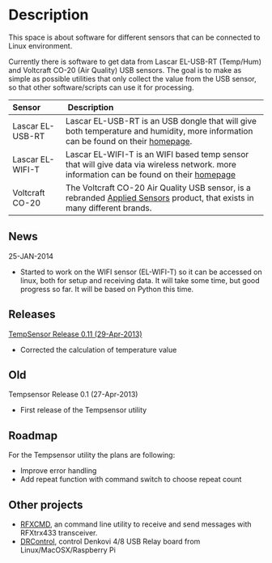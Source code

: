 # Description #

This space is about software for different sensors that can be connected to Linux environment.

Currently there is software to get data from Lascar EL-USB-RT (Temp/Hum) and Voltcraft CO-20 (Air Quality) USB sensors. The goal is to make as simple as possible utilities that only collect the value from the USB sensor, so that other software/scripts can use it for processing.

| Sensor | Description|
|:-------|:------------|
|Lascar EL-USB-RT|Lascar EL-USB-RT is an USB dongle that will give both temperature and humidity, more information can be found on their [homepage](http://www.lascarelectronics.com/).|
|Lascar EL-WIFI-T|Lascar EL-WIFI-T is an WIFI based temp sensor that will give data via wireless network. more information can be found on their [homepage](http://www.lascarelectronics.com/)|
|Voltcraft CO-20|The Voltcraft CO-20 Air Quality USB sensor, is a rebranded [Applied Sensors](http://www.appliedsensor.com) product, that exists in many different brands.|

## News ##

25-JAN-2014
  * Started to work on the WIFI sensor (EL-WIFI-T) so it can be accessed on linux, both for setup and receiving data. It will take some time, but good progress so far. It will be based on Python this time.

## Releases ##

[TempSensor Release 0.11 (29-Apr-2013)](http://usb-sensors-linux.googlecode.com/files/TempSensor-0.11.zip)
  * Corrected the calculation of temperature value

## Old ##

Tempsensor Release 0.1 (27-Apr-2013)
  * First release of the Tempsensor utility

## Roadmap ##

For the Tempsensor utility the plans are following:
  * Improve error handling
  * Add repeat function with command switch to choose repeat count

## Other projects ##
  * [RFXCMD](http://code.google.com/p/rfxcmd/), an command line utility to receive and send messages with RFXtrx433 transceiver.
  * [DRControl](http://code.google.com/p/drcontrol/), control Denkovi 4/8 USB Relay board from Linux/MacOSX/Raspberry Pi